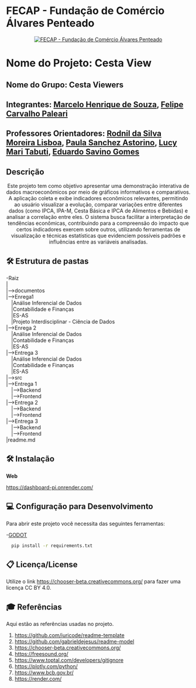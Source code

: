# FECAP - Fundação de Comércio Álvares Penteado

<p align="center">
<a href= "https://www.fecap.br/"><img src="https://encrypted-tbn0.gstatic.com/images?q=tbn:ANd9GcRhZPrRa89Kma0ZZogxm0pi-tCn_TLKeHGVxywp-LXAFGR3B1DPouAJYHgKZGV0XTEf4AE&usqp=CAU" alt="FECAP - Fundação de Comércio Álvares Penteado" border="0"></a>
</p>

# Nome do Projeto: Cesta View

## Nome do Grupo: Cesta Viewers

## Integrantes: <a href="https://www.linkedin.com/in/victorbarq/">Marcelo Henrique de Souza</a>, <a href="https://www.linkedin.com/in/victorbarq/">Felipe  Carvalho Paleari</a> 

## Professores Orientadores: <a href="https://www.linkedin.com/in/victorbarq/">Rodnil da Silva Moreira Lisboa</a>, <a href="https://www.linkedin.com/in/victorbarq/">Paula Sanchez Astorino</a>, <a href="https://www.linkedin.com/in/victorbarq/">Lucy Mari Tabuti</a>, <a href="https://www.linkedin.com/in/victorbarq/">Eduardo Savino Gomes</a>

## Descrição

<p align="center">
  Este projeto tem como objetivo apresentar uma demonstração interativa de dados macroeconômicos por meio de gráficos informativos e comparativos. A aplicação coleta e exibe indicadores econômicos relevantes, permitindo ao usuário visualizar a evolução, comparar variações entre diferentes dados (como IPCA, IPA-M, Cesta Básica e IPCA de Alimentos e Bebidas) e analisar a correlação entre eles.
 O sistema busca facilitar a interpretação de tendências econômicas, contribuindo para a compreensão do impacto que certos indicadores exercem sobre outros, utilizando ferramentas de visualização e técnicas estatísticas que evidenciem possíveis padrões e influências entre as variáveis analisadas.
</p>

## 🛠 Estrutura de pastas

-Raiz<br>
|<br>
  |-->documentos<br>
    |-->Enrega1<br>
  &emsp;|Análise Inferencial de Dados<br>
  &emsp;|Contabilidade e Finanças<br>
  &emsp;|ES-AS<br>
  &emsp;|Projeto Interdisciplinar - Ciência de Dados<br>
    |-->Enrega 2<br>
  &emsp;|Análise Inferencial de Dados<br>
  &emsp;|Contabilidade e Finanças<br>
  &emsp;|ES-AS<br>
    |-->Entrega 3<br>
  &emsp;|Análise Inferencial de Dados<br>
  &emsp;|Contabilidade e Finanças<br>
  &emsp;|ES-AS<br>
  |-->src<br>
    |-->Entrega 1<br>
    &emsp;|-->Backend<br>
    &emsp;|-->Frontend<br>
    |-->Entrega 2<br>
    &emsp;|-->Backend<br>
    &emsp;|-->Frontend<br>
    |-->Entrega 3<br>
    &emsp;|-->Backend<br>
    &emsp;|-->Frontend<br>
  |readme.md<br>

## 🛠 Instalação

<b>Web</b>

<https://dashboard-pi.onrender.com/>


## 💻 Configuração para Desenvolvimento

Para abrir este projeto você necessita das seguintes ferramentas:


-<a href="https://godotengine.org/download">GODOT</a>

```sh
  pip install -r requirements.txt
```

## 📋 Licença/License
Utilize o link <https://chooser-beta.creativecommons.org/> para fazer uma licença CC BY 4.0.

## 🎓 Referências

Aqui estão as referências usadas no projeto.

1. <https://github.com/iuricode/readme-template>
2. <https://github.com/gabrieldejesus/readme-model>
3. <https://chooser-beta.creativecommons.org/>
4. <https://freesound.org/>
5. <https://www.toptal.com/developers/gitignore>
6. <https://plotly.com/python/>
7. <https://www.bcb.gov.br/>
8. <https://render.com/>

